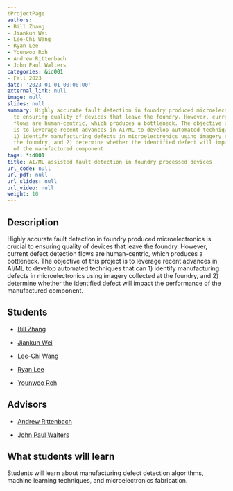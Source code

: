```yaml
---
!ProjectPage
authors:
- Bill Zhang
- Jiankun Wei
- Lee-Chi Wang
- Ryan Lee
- Younwoo Roh
- Andrew Rittenbach
- John Paul Walters
categories: &id001
- Fall 2023
date: '2023-01-01 00:00:00'
external_link: null
image: null
slides: null
summary: Highly accurate fault detection in foundry produced microelectronics is crucial
  to ensuring quality of devices that leave the foundry. However, current defect detection
  flows are human-centric, which produces a bottleneck. The objective of this project
  is to leverage recent advances in AI/ML to develop automated techniques that can
  1) identify manufacturing defects in microelectronics using imagery collected at
  the foundry, and 2) determine whether the identified defect will impact the performance
  of the manufactured component.
tags: *id001
title: AI/ML assisted fault detection in foundry processed devices
url_code: null
url_pdf: null
url_slides: null
url_video: null
weight: 10
---
```

## Description

Highly accurate fault detection in foundry produced microelectronics is crucial to ensuring quality of devices that leave the foundry. However, current defect detection flows are human-centric, which produces a bottleneck. The objective of this project is to leverage recent advances in AI/ML to develop automated techniques that can 1) identify manufacturing defects in microelectronics using imagery collected at the foundry, and 2) determine whether the identified defect will impact the performance of the manufactured component.





## Students

* [Bill Zhang](../../../author/bill-zhang)

* [Jiankun Wei](../../../author/jiankun-wei)

* [Lee-Chi Wang](../../../author/lee-chi-wang)

* [Ryan Lee](../../../author/ryan-lee)

* [Younwoo Roh](../../../author/younwoo-roh)

## Advisors

* [Andrew Rittenbach](../../../author/andrew-rittenbach)

* [John Paul Walters](../../../author/john-paul-walters)

## What students will learn

Students will learn about manufacturing defect detection algorithms, machine learning techniques, and microelectronics fabrication.